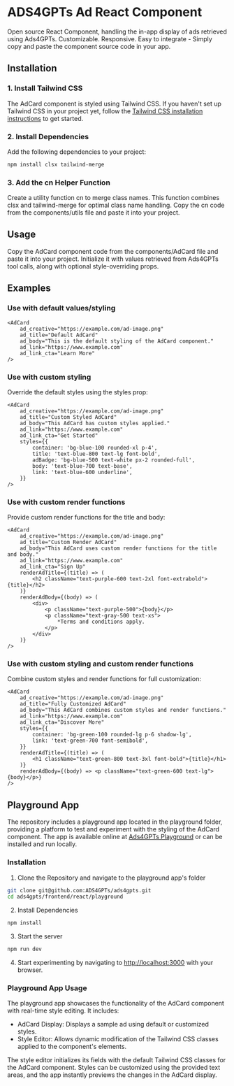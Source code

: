 # ADS4GPTs Ad React Component

Open source React Component, handling the in-app display of ads retrieved using Ads4GPTs. Customizable. Responsive. Easy to integrate - Simply copy and paste the component source code in your app.

## Installation

### 1. Install Tailwind CSS

The AdCard component is styled using Tailwind CSS. If you haven't set up Tailwind CSS in your project yet, follow the [Tailwind CSS installation instructions](https://tailwindcss.com/docs/installation) to get started.

### 2. Install Dependencies

Add the following dependencies to your project:

```bash
npm install clsx tailwind-merge
```

### 3. Add the cn Helper Function

Create a utility function cn to merge class names. This function combines clsx and tailwind-merge for optimal class name handling. Copy the cn code from the components/utils file and paste it into your project.

## Usage

Copy the AdCard component code from the components/AdCard file and paste it into your project. Initialize it with values retrieved from Ads4GPTs tool calls, along with optional style-overriding props.

## Examples

### Use with default values/styling

```tsx
<AdCard
    ad_creative="https://example.com/ad-image.png"
    ad_title="Default AdCard"
    ad_body="This is the default styling of the AdCard component."
    ad_link="https://www.example.com"
    ad_link_cta="Learn More"
/>
```

### Use with custom styling

Override the default styles using the styles prop:

```tsx
<AdCard
    ad_creative="https://example.com/ad-image.png"
    ad_title="Custom Styled AdCard"
    ad_body="This AdCard has custom styles applied."
    ad_link="https://www.example.com"
    ad_link_cta="Get Started"
    styles={{
        container: 'bg-blue-100 rounded-xl p-4',
        title: 'text-blue-800 text-lg font-bold',
        adBadge: 'bg-blue-500 text-white px-2 rounded-full',
        body: 'text-blue-700 text-base',
        link: 'text-blue-600 underline',
    }}
/>
```

### Use with custom render functions

Provide custom render functions for the title and body:

```tsx
<AdCard
    ad_creative="https://example.com/ad-image.png"
    ad_title="Custom Render AdCard"
    ad_body="This AdCard uses custom render functions for the title and body."
    ad_link="https://www.example.com"
    ad_link_cta="Sign Up"
    renderAdTitle={(title) => (
        <h2 className="text-purple-600 text-2xl font-extrabold">{title}</h2>
    )}
    renderAdBody={(body) => (
        <div>
            <p className="text-purple-500">{body}</p>
            <p className="text-gray-500 text-xs">
                *Terms and conditions apply.
            </p>
        </div>
    )}
/>
```

### Use with custom styling and custom render functions

Combine custom styles and render functions for full customization:

```tsx
<AdCard
    ad_creative="https://example.com/ad-image.png"
    ad_title="Fully Customized AdCard"
    ad_body="This AdCard combines custom styles and render functions."
    ad_link="https://www.example.com"
    ad_link_cta="Discover More"
    styles={{
        container: 'bg-green-100 rounded-lg p-6 shadow-lg',
        link: 'text-green-700 font-semibold',
    }}
    renderAdTitle={(title) => (
        <h1 className="text-green-800 text-3xl font-bold">{title}</h1>
    )}
    renderAdBody={(body) => <p className="text-green-600 text-lg">{body}</p>}
/>
```

## Playground App

The repository includes a playground app located in the playground folder, providing a platform to test and experiment with the styling of the AdCard component. The app is available online at [Ads4GPTs Playground](https://ads4gpts-playground.vercel.app/) or can be installed and run locally.

### Installation

1. Clone the Repository and navigate to the playground app's folder

```bash
git clone git@github.com:ADS4GPTs/ads4gpts.git
cd ads4gpts/frontend/react/playground
```

2. Install Dependencies

```bash
npm install
```

3. Start the server

```bash
npm run dev
```

4. Start experimenting by navigating to [http://localhost:3000](http://localhost:3000) with your browser.

### Playground App Usage

The playground app showcases the functionality of the AdCard component with real-time style editing. It includes:

-   AdCard Display: Displays a sample ad using default or customized styles.
-   Style Editor: Allows dynamic modification of the Tailwind CSS classes applied to the component's elements.

The style editor initializes its fields with the default Tailwind CSS classes for the AdCard component. Styles can be customized using the provided text areas, and the app instantly previews the changes in the AdCard display.
